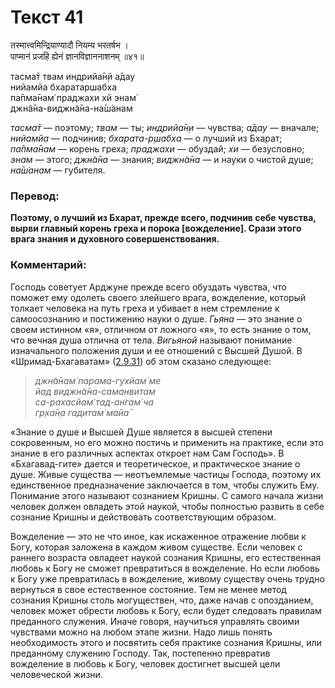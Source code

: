 # Текст 41

तस्मात्त्वमिन्द्रियाण्यादौ नियम्य भरतर्षभ ।  
पाप्मानं प्रजहि ह्येनं ज्ञानविज्ञाननाशनम् ॥४१॥

тасма̄т твам индрийа̄н̣й а̄дау  
нийамйа бхаратаршабха  
па̄пма̄нам̇ праджахи хй энам̇  
джн̃а̄на-виджн̃а̄на-на̄ш́анам

_тасма̄т_ — поэтому; _твам_ — ты; _индрийа̄н̣и_ — чувства; _а̄дау_ — вначале; _нийамйа_ — подчинив; _бхарата-р̣шабха_ — о лучший из Бхарат; _па̄пма̄нам_ — корень греха; _праджахи_ — обуздай; _хи_ — безусловно; _энам_ — этого; _джн̃а̄на_ — знания; _виджн̃а̄на_ — и науки о чистой душе; _на̄ш́анам_ — губителя.

### Перевод:

**Поэтому, о лучший из Бхарат, прежде всего, подчинив себе чувства, вырви главный корень греха и порока [вожделение]. Срази этого врага знания и духовного совершенствования.**

### Комментарий:

Господь советует Арджуне прежде всего обуздать чувства, что поможет ему одолеть своего злейшего врага, вожделение, который толкает человека на путь греха и убивает в нем стремление к самоосознанию и постижению науки о душе. _Гьяна_ — это знание о своем истинном «я», отличном от ложного «я», то есть знание о том, что вечная душа отлична от тела. _Вигьяной_ называют понимание изначального положения души и ее отношений с Высшей Душой. В «Шримад-Бхагаватам» ([2.9.31](#)) об этом сказано следующее:

> _джн̃а̄нам̇ парама-гухйам̇ ме  
> йад виджн̃а̄на-саманвитам  
> са-рахасйам̇ тад-ан̇гам̇ ча  
> гр̣ха̄н̣а гадитам̇ майа̄_

«Знание о душе и Высшей Душе является в высшей степени сокровенным, но его можно постичь и применить на практике, если это знание в его различных аспектах откроет нам Сам Господь». В «Бхагавад-гите» дается и теоретическое, и практическое знание о душе. Живые существа — неотъемлемые частицы Господа, поэтому их единственное предназначение заключается в том, чтобы служить Ему. Понимание этого называют сознанием Кришны. С самого начала жизни человек должен овладеть этой наукой, чтобы полностью развить в себе сознание Кришны и действовать соответствующим образом.

Вожделение — это не что иное, как искаженное отражение любви к Богу, которая заложена в каждом живом существе. Если человек с раннего возраста овладеет наукой сознания Кришны, его естественная любовь к Богу не сможет превратиться в вожделение. Но если любовь к Богу уже превратилась в вожделение, живому существу очень трудно вернуться в свое естественное состояние. Тем не менее метод сознания Кришны столь могуществен, что, даже начав с опозданием, человек может обрести любовь к Богу, если будет следовать правилам преданного служения. Иначе говоря, научиться управлять своими чувствами можно на любом этапе жизни. Надо лишь понять необходимость этого и посвятить себя практике сознания Кришны, или преданному служению Господу. Так, постепенно превратив вожделение в любовь к Богу, человек достигнет высшей цели человеческой жизни.